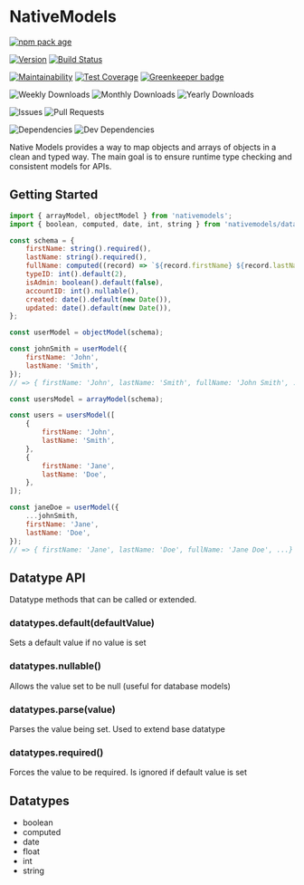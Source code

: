 # NativeModels

[![npm pack age](https://nodei.co/npm/nativemodels.png?downloads=true&downloadRank=true&stars=true)](https://npmjs.org/package/nativemodels)

[![Version](https://badge.fury.io/js/nativemodels.svg)](https://npmjs.org/package/nativemodels) [![Build Status](https://travis-ci.org/Prefinem/nativemodels.svg)](https://travis-ci.org/Prefinem/nativemodels)

[![Maintainability](https://api.codeclimate.com/v1/badges/bde2cb4374583f7f2288/maintainability)](https://codeclimate.com/github/Prefinem/nativemodels/maintainability) [![Test Coverage](https://api.codeclimate.com/v1/badges/bde2cb4374583f7f2288/test_coverage)](https://codeclimate.com/github/Prefinem/nativemodels/test_coverage) [![Greenkeeper badge](https://badges.greenkeeper.io/Prefinem/nativemodels.svg)](https://greenkeeper.io/)

![Weekly Downloads](https://img.shields.io/npm/dw/nativemodels.svg) ![Monthly Downloads](https://img.shields.io/npm/dm/nativemodels.svg) ![Yearly Downloads](https://img.shields.io/npm/dy/nativemodels.svg)

![Issues](https://img.shields.io/github/issues/Prefinem/nativemodels.svg) ![Pull Requests](https://img.shields.io/github/issues-pr/Prefinem/nativemodels.svg)

![Dependencies](https://david-dm.org/Prefinem/nativemodels.svg) ![Dev Dependencies](https://david-dm.org/Prefinem/nativemodels/dev-status.svg)

Native Models provides a way to map objects and arrays of objects in a clean and typed way. The main goal is to ensure runtime type checking and consistent models for APIs.

## Getting Started

```js
import { arrayModel, objectModel } from 'nativemodels';
import { boolean, computed, date, int, string } from 'nativemodels/datatypes';

const schema = {
	firstName: string().required(),
	lastName: string().required(),
	fullName: computed((record) => `${record.firstName} ${record.lastName}`),
	typeID: int().default(2),
	isAdmin: boolean().default(false),
	accountID: int().nullable(),
	created: date().default(new Date()),
	updated: date().default(new Date()),
};

const userModel = objectModel(schema);

const johnSmith = userModel({
	firstName: 'John',
	lastName: 'Smith',
});
// => { firstName: 'John', lastName: 'Smith', fullName: 'John Smith', ...}

const usersModel = arrayModel(schema);

const users = usersModel([
	{
		firstName: 'John',
		lastName: 'Smith',
	},
	{
		firstName: 'Jane',
		lastName: 'Doe',
	},
]);

const janeDoe = userModel({
	...johnSmith,
	firstName: 'Jane',
	lastName: 'Doe',
});
// => { firstName: 'Jane', lastName: 'Doe', fullName: 'Jane Doe', ...}
```

## Datatype API

Datatype methods that can be called or extended.

### datatypes.default(defaultValue)

Sets a default value if no value is set

### datatypes.nullable()

Allows the value set to be null (useful for database models)

### datatypes.parse(value)

Parses the value being set. Used to extend base datatype

### datatypes.required()

Forces the value to be required. Is ignored if default value is set

## Datatypes

-   boolean
-   computed
-   date
-   float
-   int
-   string
